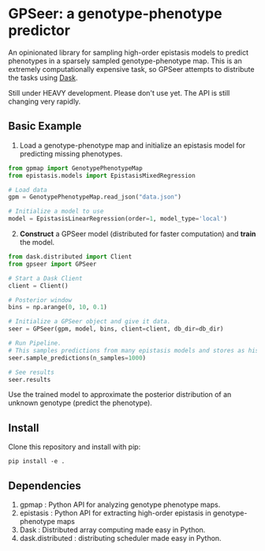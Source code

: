 # GPSeer: a genotype-phenotype predictor

An opinionated library for sampling high-order epistasis models to predict phenotypes in a sparsely sampled genotype-phenotype map. This is an extremely computationally expensive task, so GPSeer attempts to 
distribute the tasks using [Dask](https://github.com/dask/dask).

Still under HEAVY development. Please don't use yet. The API is still changing very rapidly.

## Basic Example

1. Load a genotype-phenotype map and initialize an epistasis model for predicting missing phenotypes.

```python
from gpmap import GenotypePhenotypeMap
from epistasis.models import EpistasisMixedRegression

# Load data
gpm = GenotypePhenotypeMap.read_json("data.json")

# Initialize a model to use
model = EpistasisLinearRegression(order=1, model_type='local')
```
2. **Construct** a GPSeer model (distributed for faster computation) and **train** the model.

```python
from dask.distributed import Client
from gpseer import GPSeer

# Start a Dask Client
client = Client()

# Posterior window
bins = np.arange(0, 10, 0.1)

# Initialize a GPSeer object and give it data.
seer = GPSeer(gpm, model, bins, client=client, db_dir=db_dir)

# Run Pipeline.
# This samples predictions from many epistasis models and stores as histograms.
seer.sample_predictions(n_samples=1000)

# See results
seer.results
```

Use the trained model to approximate the posterior distribution of an unknown 
genotype (predict the phenotype). 

## Install

Clone this repository and install with pip:

```
pip install -e .
```

## Dependencies

1. gpmap : Python API for analyzing genotype phenotype maps.
2. epistasis : Python API for extracting high-order epistasis in genotype-phenotype maps
4. Dask : Distributed array computing made easy in Python.
5. dask.distributed : distributing scheduler made easy in Python.
